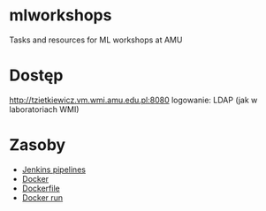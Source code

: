 # mlworkshops
Tasks and resources for ML workshops at AMU

Dostęp
======
http://tzietkiewicz.vm.wmi.amu.edu.pl:8080
logowanie: LDAP (jak w laboratoriach WMI)

Zasoby
=========

* [Jenkins pipelines](https://jenkins.io/doc/book/pipeline/)
* [Docker](https://docs.docker.com/get-started/)
* [Dockerfile](https://docs.docker.com/engine/reference/builder/)
* [Docker run](https://docs.docker.com/engine/reference/run/)


